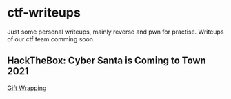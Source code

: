 # ctf-writeups
Just some personal writeups, mainly reverse and pwn for practise. Writeups of our ctf team comming soon.

## HackTheBox: Cyber Santa is Coming to Town 2021
[Gift Wrapping](/HackTheBox/gift-wrapping/)
